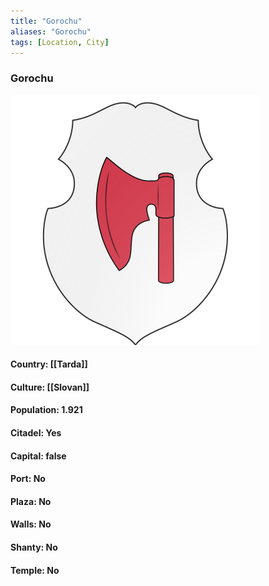 ```yaml
---
title: "Gorochu"
aliases: "Gorochu"
tags: [Location, City]
---
```

### Gorochu
![](attachment/6ea99457bf213b0261ebd243c4241d27.svg)

#### Country: [[Tarda]]

#### Culture: [[Slovan]]

#### Population: 1.921

#### Citadel: Yes

#### Capital: false

#### Port: No

#### Plaza: No

#### Walls: No

#### Shanty: No

#### Temple: No

